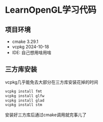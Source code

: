 # LearnOpenGL学习代码

## 项目环境

- cmake 3.29.1
- vcpkg 2024-10-18
- IDE: 自己想用啥用啥

## 三方库安装

vcpkg几乎能免去大部分在三方库安装花掉的时间

```bash
vcpkg install fmt
vcpkg install glfw
vcpkg install glad
vcpkg install stm
```
安装好三方库后通过cmake调用就完事儿了